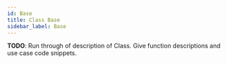 ```yaml
---
id: Base
title: Class Base
sidebar_label: Base
---
```


**TODO**: Run through of description of Class. Give function descriptions and use case code snippets.